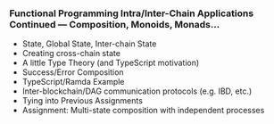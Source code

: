 ### Functional Programming Intra/Inter-Chain Applications Continued — Composition, Monoids, Monads…

* State, Global State, Inter-chain State
* Creating cross-chain state
* A little Type Theory (and TypeScript motivation)
* Success/Error Composition
* TypeScript/Ramda Example
* Inter-blockchain/DAG communication protocols (e.g. IBD, etc.)
* Tying into Previous Assignments
* Assignment: Multi-state composition with independent processes
